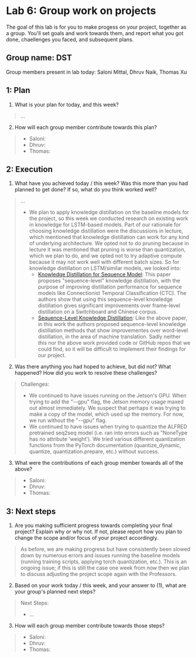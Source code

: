 Lab 6: Group work on projects
===
The goal of this lab is for you to make progess on your project, together as a group. You'll set goals and work towards them, and report what you got done, chaellenges you faced, and subsequent plans.

Group name: DST
---
Group members present in lab today: Saloni Mittal, Dhruv Naik, Thomas Xu

1: Plan
----
1. What is your plan for today, and this week? 

> ...

2. How will each group member contribute towards this plan?
> - Saloni: 
> - Dhruv:
> - Thomas: 

2: Execution
----
1. What have you achieved today / this week? Was this more than you had planned to get done? If so, what do you think worked well?
> ...
> - We plan to apply knowledge distillation on the baseline models for the project, so this week we conducted research on existing work in knowledge for LSTM-based models. Part of our rationale for choosing knowledge distillation were the discussions in lecture, which mentioned that knowledge distillation can work for any kind of underlying architecture. We opted not to do pruning because in lecture it was mentioned that pruning is worse than quantization, which we plan to do, and we opted not to try adaptive compute because it may not work well with different batch sizes. So for knowledge distillation on LSTM/similar models, we looked into:
>   - [Knowledge Distillation for Sequence Model](https://www.researchgate.net/profile/Zhehuai-Chen/publication/327389374_Knowledge_Distillation_for_Sequence_Model/links/5c4a6923458515a4c73e94c5/Knowledge-Distillation-for-Sequence-Model.pdf): This paper proposes "sequence-level" knowledge distillation, with the purpose of improving distillation performance for sequence models like Connectionist Temporal Classification (CTC). The authors show that using this sequence-level knowledge distillation gives significant improvements over frame-level distillation on a Switchboard and Chinese corpus.
>   - [Sequence-Level Knowledge Distillation](https://arxiv.org/abs/1606.07947): Like the above paper, in this work the authors proposed sequence-level knowledge distillation methods that show improvementes over word-level distillation, in the area of machine translation. Sadly neither this nor the above work provided code or GitHub repos that we could find, so it will be difficult to implement their findings for our project.

2. Was there anything you had hoped to achieve, but did not? What happened? How did you work to resolve these challenges?

> Challenges:
> - We continued to have issues running on the Jetson's GPU. When trying to add the "--gpu" flag, the Jetson memory usage maxed out almost immediately. We suspect that perhaps it was trying to make a copy of the model, which used up the memory. For now, we run without the "--gpu" flag.
> - We continued to have issues when trying to quantize the ALFRED pretrained seq2seq model (i.e. ran into errors such as "NoneType has no attribute 'weight'). We tried various different quantization functions from the PyTorch documentation (quantize_dynamic, quantize, quantization.prepare, etc.) without success.

3. What were the contributions of each group member towards all of the above?
> - Saloni: 
> - Dhruv:
> - Thomas: 

3: Next steps
----
1. Are you making sufficient progress towards completing your final project? Explain why or why not. If not, please report how you plan to change the scope and/or focus of your project accordingly.

> As before, we are making progress but have consistently been slowed down by numerous errors and issues running the baseline models (running training scripts, applying torch quantization, etc.). This is an ongoing issue; if this is still the case one week from now then we plan to discuss adjusting the project scope again with the Professors.

2. Based on your work today / this week, and your answer to (1), what are your group's planned next steps?
> Next Steps:
> - ...

3. How will each group member contribute towards those steps? 
> - Saloni: 
> - Dhruv:
> - Thomas: 
